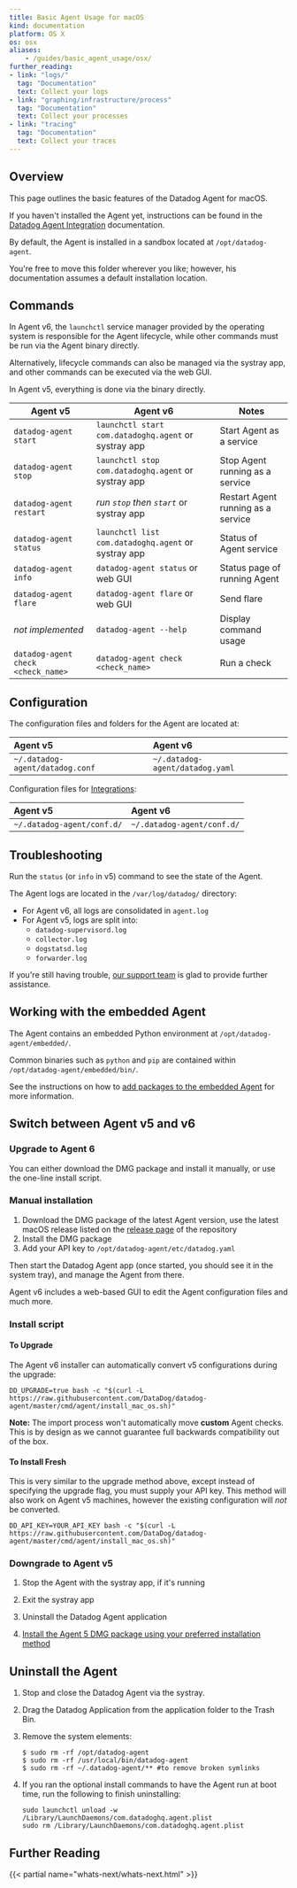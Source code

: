 ```yaml
---
title: Basic Agent Usage for macOS
kind: documentation
platform: OS X
os: osx
aliases:
    - /guides/basic_agent_usage/osx/
further_reading:
- link: "logs/"
  tag: "Documentation"
  text: Collect your logs
- link: "graphing/infrastructure/process"
  tag: "Documentation"
  text: Collect your processes
- link: "tracing"
  tag: "Documentation"
  text: Collect your traces
---
```


## Overview

This page outlines the basic features of the Datadog Agent for macOS.

If you haven't installed the Agent yet, instructions can be found in the [Datadog Agent Integration][1] documentation.

By default, the Agent is installed in a sandbox located at `/opt/datadog-agent`. 

You're free to move this folder wherever you like; however, his documentation assumes a default installation location.

## Commands

In Agent v6, the `launchctl` service manager provided by the operating system is responsible for the Agent lifecycle, while other commands must be run via the Agent binary directly. 

Alternatively, lifecycle commands can also be managed via the systray app, and other commands can be executed via the web GUI.

In Agent v5, everything is done via the binary directly. 

| Agent v5                           | Agent v6                                             | Notes                              |
| ---------------------------------- | ---------------------------------------------------- | ---------------------------------- |
| `datadog-agent start`              | `launchctl start com.datadoghq.agent` or systray app | Start Agent as a service           |
| `datadog-agent stop`               | `launchctl stop com.datadoghq.agent` or systray app  | Stop Agent running as a service    |
| `datadog-agent restart`            | _run `stop` then `start`_ or systray app             | Restart Agent running as a service |
| `datadog-agent status`             | `launchctl list com.datadoghq.agent` or systray app  | Status of Agent service            |
| `datadog-agent info`               | `datadog-agent status` or web GUI                    | Status page of running Agent       |
| `datadog-agent flare`              | `datadog-agent flare` or web GUI                     | Send flare                         |
| _not implemented_                  | `datadog-agent --help`                               | Display command usage              |
| `datadog-agent check <check_name>` | `datadog-agent check <check_name>`                   | Run a check                        |

## Configuration

The configuration files and folders for the Agent are located at:

| Agent v5                        | Agent v6                        |
| :-----                          | :----                           |
| `~/.datadog-agent/datadog.conf` | `~/.datadog-agent/datadog.yaml` |

Configuration files for [Integrations][2]:

| Agent v5                   | Agent v6                   |
| :-----                     | :----                      |
| `~/.datadog-agent/conf.d/` | `~/.datadog-agent/conf.d/` |

## Troubleshooting

Run the `status` (or `info` in v5) command to see the state of the Agent. 

The Agent logs are located in the `/var/log/datadog/` directory:

* For Agent v6, all logs are consolidated in `agent.log`
* For Agent v5, logs are split into:
  * `datadog-supervisord.log`
  * `collector.log`
  * `dogstatsd.log`
  * `forwarder.log`

If you're still having trouble, [our support team][3] is glad to provide further assistance.

## Working with the embedded Agent

The Agent contains an embedded Python environment at `/opt/datadog-agent/embedded/`. 

Common binaries such as `python` and `pip` are contained within `/opt/datadog-agent/embedded/bin/`.

See the instructions on how to [add packages to the embedded Agent][5] for more information.

## Switch between Agent v5 and v6

### Upgrade to Agent 6

You can either download the DMG package and install it manually, or use the one-line install script.

### Manual installation

1. Download the DMG package of the latest Agent version, use the latest macOS release listed on the [release page][4] of the repository
2. Install the DMG package
3. Add your API key to `/opt/datadog-agent/etc/datadog.yaml`

Then start the Datadog Agent app (once started, you should see it in the system tray), and manage the Agent from there. 

Agent v6 includes a web-based GUI to edit the Agent configuration files and much more.

### Install script

#### To Upgrade

The Agent v6 installer can automatically convert v5 configurations during the upgrade:
```shell
DD_UPGRADE=true bash -c "$(curl -L https://raw.githubusercontent.com/DataDog/datadog-agent/master/cmd/agent/install_mac_os.sh)"
```

**Note:** The import process won't automatically move **custom** Agent checks. This is by design as we cannot guarantee full backwards compatibility out of the box.

#### To Install Fresh

This is very similar to the upgrade method above, except instead of specifying the upgrade flag, you must supply your API key. This method will also work on Agent v5 machines, however the existing configuration will *not* be converted.
```shell
DD_API_KEY=YOUR_API_KEY bash -c "$(curl -L https://raw.githubusercontent.com/DataDog/datadog-agent/master/cmd/agent/install_mac_os.sh)"
```

### Downgrade to Agent v5

1. Stop the Agent with the systray app, if it's running

2. Exit the systray app

3. Uninstall the Datadog Agent application

4. [Install the Agent 5 DMG package using your preferred installation method][1]

## Uninstall the Agent

1. Stop and close the Datadog Agent via the systray.

2. Drag the Datadog Application from the application folder to the Trash Bin.

3. Remove the system elements:
    ```
    $ sudo rm -rf /opt/datadog-agent
    $ sudo rm -rf /usr/local/bin/datadog-agent
    $ sudo rm -rf ~/.datadog-agent/**​ #to remove broken symlinks
    ```
4. If you ran the optional install commands to have the Agent run at boot time, run the following to finish uninstalling:
    ```
    sudo launchctl unload -w /Library/LaunchDaemons/com.datadoghq.agent.plist
    sudo rm /Library/LaunchDaemons/com.datadoghq.agent.plist
    ```

## Further Reading

{{< partial name="whats-next/whats-next.html" >}}

[1]: https://app.datadoghq.com/account/settings#agent/mac
[2]: /integrations
[3]: /help
[4]: https://github.com/DataDog/datadog-agent/releases
[5]: /agent/custom_python_package
